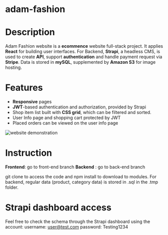 # adam-fashion

# Description
Adam Fashion website is a **ecommence** website full-stack project. It applies **React** for building user interfaces. For Backend, **Strapi**, a headless CMS, is used to create **API**, support **authentication** and handle payment request via **Stripe**. Data is stored in **mySQL**, supplemented by **Amazon S3** for image hosting. 

# Features
- **Responsive** pages
- **JWT**-based authentication and authorization, provided by Strapi
- Shop item list built with **CSS grid**, which can be filtered and sorted.
- User Info page and shopping cart protected by JWT
- Placed orders can be viewed on the user info page

![website demonstration](/../front-end/demonstration.gif)

# Instruction
**Frontend**: go to front-end branch
**Backend** : go to back-end branch
 
git clone to access the code and npm install to download to modules. For backend, regular data (product, category data) is stored in .sql in the .tmp folder.

# Strapi dashboard access
Feel free to check the schema through the Strapi dashboard using the account: 
username: user@test.com
password: Testing1234

